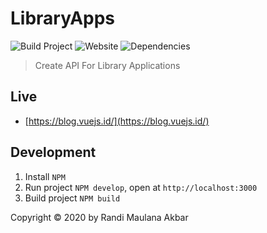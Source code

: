 # LibraryApps

![Build Project](https://github.com/vuejs-id/blog/workflows/Build%20Project/badge.svg) ![Website](https://img.shields.io/website?url=https%3A%2F%2Fblog.vuejs.id%2F) ![Dependencies](https://img.shields.io/david/vuejs-id/blog.svg)

> Create API For Library Applications

## Live

- [https://blog.vuejs.id/](https://blog.vuejs.id/)

## Development

1. Install `NPM`
2. Run project `NPM develop`, open at `http://localhost:3000`
3. Build project `NPM build`

<!-- ## Menerbitkan Tulisanmu pada Blog Vue.js ID

Kamu diperbolehkan menerbitkan tulisanmu di blog Vue.js ID 🎉 Berikut adalah beberapa syarat dan cara untuk menerbitkan pada blog Vuejs ID yang perlu dilakukan :

### Cara Menerbitkan Tulisanmu

Unuk _propose_ tulisan yang ingin kamu terbitkan, kamu harus membuat [pull request](https://help.github.com/en/github/collaborating-with-issues-and-pull-requests/creating-a-pull-request) dimana nanti artikel kamu akan [disunting](https://help.github.com/en/github/collaborating-with-issues-and-pull-requests/about-collaborative-development-models) oleh **@vuejs-id/blogs-team**.

Tulisan akan diterbitkan jika **@vuejs-id/blogs-team** sudah sepakat. Untuk memudahkan pencarian _pull-request_ / submisi artikel harap judul _pull-request_ dituliskan seperti berikut.

```md
Article Submission - [Judul Artikel yang Kamu Tulis]
```

### Syarat - Syarat Artikel

Berikut adalah syarat - syarat yang **perlu** dipenuhi dan diperhatikan agar artikelmu diterbitkan:

- Isi artikel berkaitan dengan Vue.js / web development pada umumnya, baik itu studi kasus, langkah langkah (tutorial), tips dan trick, maupun opini
- Jika artikel pernah diterbitkan pada publikasi lain sematkan link publikasi tersebut **pada paragraf akhir** artikel kamu **bukan diawal** tulisan artikel kamu
- Artikel boleh merupakan translasi dari artikel berbahasa lain
- Berbahasa Indonesia
- Artikel tidak mengandung SARA, baik itu dalam konteks _jokes_ atau apapun

Berikut untuk cara teknikal yang perlu diperhatikan saat menulis:

#### Judul, Tag, dan Konteks Artikelmu

Harap lengkapi konteks artikel kamu pada header markdown, contoh:

```md
---
title: Membuat Vue.js Inline SVG Icon Component
date: 2018-02-07
author: mazipan
published: true
tags: ["Tutorial", "Icon", "SVG"]
series: false
cover_image: ./images/membuat-vuejs-inline-svg-icon-component/cover.png
canonical_url: false
description: "Belajar langkah demi langkah membuat Vue.js inline SVG icon component"
---
```

1. **title**: berisi judul artikel
2. **date**: tanggal penerbitan artikel
3. **author**: berisi nama penulis (bila nama kalian belum pernah ada, maka tambahkan di file `authors.js`)
4. **published**: bernilai `true` atau `false`, `true` berarti artikel yang Kamu kirim akan dipublikasi dan `false` berarti artikel yang Kamu kirim belum dipublikasi.
5. **tags**: bernilai array yang berisi tag artikel
6. **series**: bernilai `true` atau `false`, `true` berarti artikel yang Kamu kirim memiliki seri, misal _Pengetahuan Dasar Vue.js Bagian 1_, kemudian nanti Kamu akan mempublikasikan artikel baru bagian 2. Sedangkan `false` berarti artikel yang Kamu kirim tidak memiliki seri atau artikel tunggal.
7. **cover_image**: berisi url gambar sebagai cover artikel. Sebagai contoh jika Kamu mengirimkan artikel dengan judul `Pengetahuan Dasar Vue.js Bagian 1`, maka gambar untuk artikel tersebut sebaiknya berada pada:
   `content/posts/images/pengetahuan-dasar-vuejs-bagian-1/cover.png` dan isi dari bagian `cover_image` adalah `./images/pengetahuan-dasar-vuejs-bagian-1/cover.png`
8. **canonical_url**: bernilai `true` atau `false`, `true` berarti artikel yang Kamu kirim pernah diterbitkan di tempat lain dan `false` berarti belum pernah diterbitkan.
9. **description**: berisi deskripsi singkat mengenai artikel yang Kamu kirimkan.

#### Image & File Markdown

Tulisan ditulis pada folder `content/post`. dalam bentuk markdown, contoh dapat kamu lihat pada repo. Harap menamai file markdown-mu sama seperti judul, _lowercase_ dan spasi digantikan dengan _-_ (_dash_).

```md
...
title: Membuat Vue.js Inline SVG Icon Component

---

nama file :

membuat-vuejs-inline-svg-icon-component.md
```

Jika anda menempatkan image anda pada repo blog, maka taruhlah dalam folder `content/post/images/[nama file markdown anda]`. Jika dimungkinkan anda memiliki gambar yang sama dan digunakan pada beberapa artikel anda yang berbeda, maka gunakanan folder `content/images/shared/`.

#### Artikel terjemahan dari bahasa lain

Artikel terjemahan bahasa lain diperbolehkan, cara penulisan sama tetap mengikuti artikel pada blog ini. Kamu harus menyematkan link asli artikel tersebut pada paragraf kedua di file markdown artikelmu.

🎉 itu adalah syarat - syarat yang perlu kamu penuhi dan perhatikan untuk menerbitkan tulisan pada blog ini. Selamat menulis! Mari tingkatkan sumber literasi pemrograman berbahasa Indonesia agar mempermudah dan membantu semua orang belajar pemrograman 😄 💻

## Based on Starter

- [gridsome-starter-blog](https://github.com/gridsome/gridsome-starter-blog)

--- -->

Copyright © 2020 by Randi Maulana Akbar
